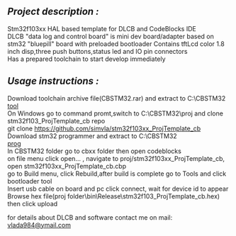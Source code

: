 ## *Project description :*

Stm32f103xx HAL based template for DLCB and CodeBlocks IDE  
DLCB "data log and control board" is mini dev board/adapter based on stm32 "bluepill" board with preloaded bootloader
Contains tftLcd color 1.8 inch disp,three push buttons,status led and IO pin connectors   
Has a prepared toolchain to start develop immediately

## *Usage instructions :*

Download toolchain archive file(CBSTM32.rar) and extract to C:\CBSTM32  
[tool](http://www.mediafire.com/file/t6a8oxvx8ucszdj/CBSTM32.rar/file)  
On Windows go to command promt,switch to C:\CBSTM32\proj and clone stm32f103_ProjTemplate_cb repo  
git clone https://github.com/simvla/stm32f103xx_ProjTemplate_cb  
Download stm32 programmer and extract to C:\CBSTM32  
[prog](https://libstock.mikroe.com/projects/download/1862/10967/1531996605_mikrobootloader_other_other.zip)  
In CBSTM32 folder go to cbxx folder then open codeblocks  
on file menu click open... , navigate to proj/stm32f103xx_ProjTemplate_cb, open stm32f103xx_ProjTemplate_cb.cbp  
go to Build menu, click Rebuild,after build is complete go to Tools and click bootloader tool  
Insert usb cable on board and pc click connect, wait for device id to appear  
Browse hex file(proj folder\bin\Release\stm32f103_ProjTemplate_cb.hex) then click upload  

for details about DLCB and software contact me on mail: vlada984@ymail.com



